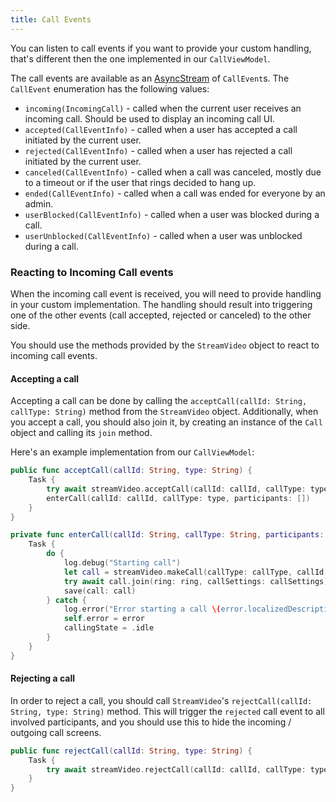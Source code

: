 ```yaml
---
title: Call Events
---
```


You can listen to call events if you want to provide your custom handling, that's different then the one implemented in our `CallViewModel`.

The call events are available as an [AsyncStream](https://developer.apple.com/documentation/swift/asyncstream) of `CallEvent`s. The `CallEvent` enumeration has the following values:
- `incoming(IncomingCall)` - called when the current user receives an incoming call. Should be used to display an incoming call UI.
- `accepted(CallEventInfo)` - called when a user has accepted a call initiated by the current user.
- `rejected(CallEventInfo)` - called when a user has rejected a call initiated by the current user.
- `canceled(CallEventInfo)` - called when a call was canceled, mostly due to a timeout or if the user that rings decided to hang up.
- `ended(CallEventInfo)` - called when a call was ended for everyone by an admin.
- `userBlocked(CallEventInfo)` - called when a user was blocked during a call.
- `userUnblocked(CallEventInfo)` - called when a user was unblocked during a call.

### Reacting to Incoming Call events

When the incoming call event is received, you will need to provide handling in your custom implementation. The handling should result into triggering one of the other events (call accepted, rejected or canceled) to the other side.

You should use the methods provided by the `StreamVideo` object to react to incoming call events. 

#### Accepting a call

Accepting a call can be done by calling the `acceptCall(callId: String, callType: String)` method from the `StreamVideo` object. Additionally, when you accept a call, you should also join it, by creating an instance of the `Call` object and calling its `join` method.

Here's an example implementation from our `CallViewModel`:

```swift
public func acceptCall(callId: String, type: String) {
    Task {
        try await streamVideo.acceptCall(callId: callId, callType: type)
        enterCall(callId: callId, callType: type, participants: [])
    }
}

private func enterCall(callId: String, callType: String, participants: [User], ring: Bool = false) {
    Task {
        do {
            log.debug("Starting call")
            let call = streamVideo.makeCall(callType: callType, callId: callId, members: participants)
            try await call.join(ring: ring, callSettings: callSettings)
            save(call: call)
        } catch {
            log.error("Error starting a call \(error.localizedDescription)")
            self.error = error
            callingState = .idle
        }
    }
}
```

#### Rejecting a call

In order to reject a call, you should call `StreamVideo`'s `rejectCall(callId: String, type: String)` method. This will trigger the `rejected` call event to all involved participants, and you should use this to hide the incoming / outgoing call screens.

```swift
public func rejectCall(callId: String, type: String) {
    Task {
        try await streamVideo.rejectCall(callId: callId, callType: type)
    }
}
```